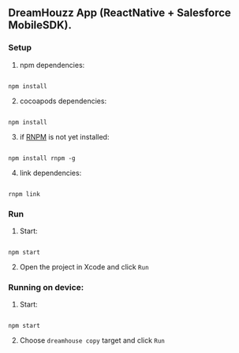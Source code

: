 ## DreamHouzz App (ReactNative + Salesforce MobileSDK). 

### Setup

1. npm dependencies:

  ```

  npm install

  ```

2. cocoapods dependencies:

  ```

  npm install

  ```

3. if [RNPM](http://facebook.github.io/react-native/releases/0.24/docs/linking-libraries-ios.html#automatic-linking) is not yet installed:

  ```

  npm install rnpm -g

  ```
4. link dependencies: 

  ```

  rnpm link

  ```
  
### Run

1. Start:

  ```

  npm start

  ```

2. Open the project in Xcode and click `Run`


### Running on device:

1. Start:

  ```

  npm start

  ```

2. Choose `dreamhouse copy` target and click `Run`
